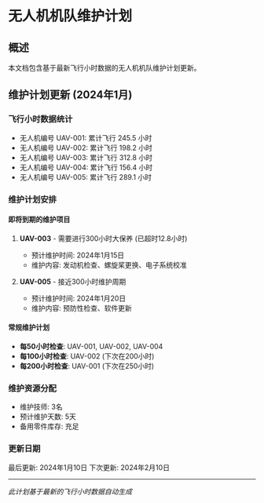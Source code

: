 # 无人机机队维护计划

## 概述
本文档包含基于最新飞行小时数据的无人机机队维护计划更新。

## 维护计划更新 (2024年1月)

### 飞行小时数据统计
- 无人机编号 UAV-001: 累计飞行 245.5 小时
- 无人机编号 UAV-002: 累计飞行 198.2 小时  
- 无人机编号 UAV-003: 累计飞行 312.8 小时
- 无人机编号 UAV-004: 累计飞行 156.4 小时
- 无人机编号 UAV-005: 累计飞行 289.1 小时

### 维护计划安排

#### 即将到期的维护项目
1. **UAV-003** - 需要进行300小时大保养 (已超时12.8小时)
   - 预计维护时间: 2024年1月15日
   - 维护内容: 发动机检查、螺旋桨更换、电子系统校准

2. **UAV-005** - 接近300小时维护周期
   - 预计维护时间: 2024年1月20日
   - 维护内容: 预防性检查、软件更新

#### 常规维护计划
- **每50小时检查**: UAV-001, UAV-002, UAV-004
- **每100小时检查**: UAV-002 (下次在200小时)
- **每200小时检查**: UAV-001 (下次在250小时)

### 维护资源分配
- 维护技师: 3名
- 预计维护天数: 5天
- 备用零件库存: 充足

### 更新日期
最后更新: 2024年1月10日
下次更新: 2024年2月10日

---
*此计划基于最新的飞行小时数据自动生成*